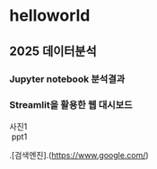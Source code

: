 # helloworld

## 2025 데이터분석
### Jupyter notebook 분석결과
### Streamlit을 활용한 웹 대시보드
사진1 <br>
<img scr = "da.jpg">
ppt1

.[검색엔진].(https://www.google.com/)
